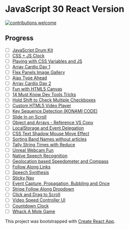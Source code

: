 # JavaScript 30 React Version

[![contributions welcome](https://img.shields.io/badge/contributions-welcome-brightgreen.svg?style=flat)](https://github.com/sinchang/javascript30-react/issues)

## Progress

- [ ] [JavaScript Drum Kit](https://javascript30-react.netfliy.com/#/day1)
- [ ] [CSS + JS Clock](https://javascript30-react.netfliy.com/#/day2)
- [ ] [Playing with CSS Variables and JS](https://javascript30-react.netfliy.com/#/day3)
- [ ] [Array Cardio Day 1](https://javascript30-react.netfliy.com/#/day4)
- [ ] [Flex Panels Image Gallery](https://javascript30-react.netfliy.com/#/day5)
- [ ] [Ajax Type Ahead](https://javascript30-react.netfliy.com/#/day6)
- [ ] [Array Cardio Day 2](https://javascript30-react.netfliy.com/#/day7)
- [ ] [Fun with HTML5 Canvas](https://javascript30-react.netfliy.com/#/day8)
- [ ] [14 Must Know Dev Tools Tricks](https://javascript30-react.netfliy.com/#/day9)
- [ ] [Hold Shift to Check Multiple Checkboxes](https://javascript30-react.netfliy.com/#/day10)
- [ ] [Custom HTML5 Video Player](https://javascript30-react.netfliy.com/#/day11)
- [ ] [Key Sequence Detection (KONAMI CODE)](https://javascript30-react.netfliy.com/#/day12)
- [ ] [Slide In on Scroll](https://javascript30-react.netfliy.com/#/day13)
- [ ] [Object and Arrays - Reference VS Copy](https://javascript30-react.netfliy.com/#/day14)
- [ ] [LocalStorage and Event Delegation](https://javascript30-react.netfliy.com/#/day15)
- [ ] [CSS Text Shadow Mouse Move Effect](https://javascript30-react.netfliy.com/#/day16)
- [ ] [Sorting Band Names without articles](https://javascript30-react.netfliy.com/#/day17)
- [ ] [Tally String Times with Reduce](https://javascript30-react.netfliy.com/#/day18)
- [ ] [Unreal Webcam Fun](https://javascript30-react.netfliy.com/#/day19)
- [ ] [Native Speech Recognition](https://javascript30-react.netfliy.com/#/day20)
- [ ] [Geolocation based Speedometer and Compass](https://javascript30-react.netfliy.com/#/day21)
- [ ] [Follow Along Links](https://javascript30-react.netfliy.com/#/day22)
- [ ] [Speech Synthesis](https://javascript30-react.netfliy.com/#/day23)
- [ ] [Sticky Nav](https://javascript30-react.netfliy.com/#/day24)
- [ ] [Event Capture, Propagation, Bubbling and Once](https://javascript30-react.netfliy.com/#/day25)
- [ ] [Stripe Follow Along Dropdown](https://javascript30-react.netfliy.com/#/day26)
- [ ] [Click and Drag to Scroll](https://javascript30-react.netfliy.com/#/day27)
- [ ] [Video Speed Controller UI](https://javascript30-react.netfliy.com/#/day28)
- [ ] [Countdown Clock](https://javascript30-react.netfliy.com/#/day29)
- [ ] [Whack A Mole Game](https://javascript30-react.netfliy.com/#/day30)

This project was bootstrapped with [Create React App](https://github.com/facebook/create-react-app).

